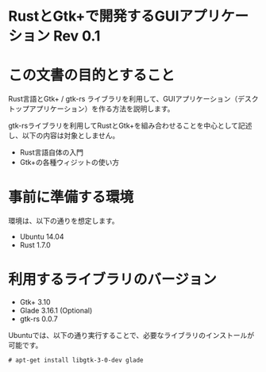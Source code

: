 # RustとGtk+で開発するGUIアプリケーション Rev 0.1

# この文書の目的とすること
Rust言語とGtk+ / gtk-rs ライブラリを利用して、GUIアプリケーション（デスクトップアプリケーション）を作る方法を説明します。

gtk-rsライブラリを利用してRustとGtk+を組み合わせることを中心として記述し、以下の内容は対象としません。

- Rust言語自体の入門
- Gtk+の各種ウィジットの使い方

# 事前に準備する環境
環境は、以下の通りを想定します。

- Ubuntu 14.04
- Rust 1.7.0

# 利用するライブラリのバージョン
- Gtk+ 3.10
- Glade 3.16.1 (Optional)
- gtk-rs 0.0.7

Ubuntuでは、以下の通り実行することで、必要なライブラリのインストールが可能です。
```
# apt-get install libgtk-3-0-dev glade
```
